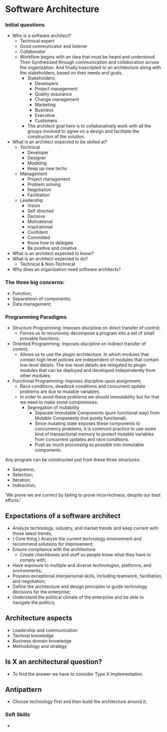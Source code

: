 # Software Architecture

### Initial questions
- Who is a software architect?
    - Technical expert
    - Good communicator and listener
    - Collaborator
    - Workflow begins with an idea that must be heard and understood. Then Synthesized through communication and collaboration across the organization. And finally trascripted to an architecture along with the stakeholders, based on their needs and goals.
        - Stakeholders:
            - Developers
            - Project management
            - Quality assurance
            - Change management
            - Marketing
            - Business
            - Executive
            - Customers
        - The architect goal here is to collaboratively work with all the groups involved to agree on a design and facilitate the construction of the solution.
- What is an architect expected to be skilled at?
    - Technical
        - Developer
        - Designer
        - Modeling
        - Keep up new techs
    - Management
        - Project management
        - Problem solving
        - Negotiation
        - Facilitation
    - Leadership
        - Vision
        - Self directed
        - Decisive
        - Motivational
        - Inspirational
        - Confident
        - Committed
        - Know how to delegate
        - Be positive and creative
- What is an architect expected to know?
- What is an architect expected to do?
    - Technical & Non-Technical
- Why does an organization need software architects?

### The three big concerns:
- Function;
- Separatioon of components;
- Data management;

### Programming Paradigms
- Structure Programming: Imposes discipline on direct transfer of control;
    - Forces us to recursively decompose a program into a set of small provable functions;
- Oriented Programming: Imposes discipline on indirect transfer of control;
    - Allows us to use the plugin architecture. In which modules that contain high-level policies are independent of modules that contain low-level details. The low-level details are relegated to plugin modules that can be deployed and developed independently from other modules;
- Functional Programming: Imposes discipline upon assignment;
    - Race conditions, deadlock conditions and concurrent update problems are due to mutable variables.
    - In order to avoid these problems we should immutability but for that we need to make some compromises:
        - Segregation of mutability
            - Separate Immutable Components (pure functional way) from Mutable Components (not purely functional).
            - Since mutating state exposes these components to concurrency problems, it is commont practice to use some kind of transactional memory to protect mutable variables from concurrent updates and race conditions.
            - Push as much processing as possible into immutable components.

Any program can be constructed just from these three structures:
- Sequence;
- Selection;
- Iteration;
- Indirection;

'We prove we are correct by failing to prove incorrectness, despite our best efforts.'

## Expectations of a software architect
- Analyze technology, industry, and market trends and keep current with those latest trends;
- ( Core thing ) Analyze the current technology environment and recommend solutions for improvement;
- Ensure compliance with the architecture
    - Create checkboxes and stuff so people know what they have to comply with;
- Have exposure to multiple and diverse technologies, platforms, and environments;
- Possess exceptional interpersonal skills, including teamwork, facilitation, and negotiation;
- Define the architecture and design principles to guide technology decisions for the enterprise;
- Understand the political climate of the enterprise and be able to navigate the politics;

## Architecture aspects
- Leadership and communication
- Techinal knowledge
- Business domain knowledge
- Methodology and strategy

## Is X an architectural question?
- To find the answer we have to consider Type X Implementation

## Antipattern
- Choose technology first and then build the architecture around it;

### Soft Skills
- 
